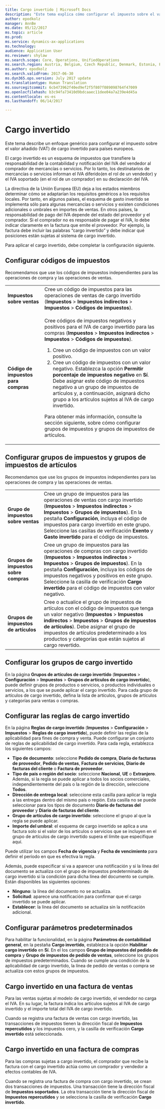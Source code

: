 ```yaml
---
title: Cargo invertido | Microsoft Docs
description: "Este tema explica cómo configurar el impuesto sobre el valor añadido (VAT) de cargo invertido en los países europeos."
author: epodkolz
manager: AnnBe
ms.date: 05/12/2017
ms.topic: article
ms.prod: 
ms.service: dynamics-ax-applications
ms.technology: 
audience: Application User
ms.reviewer: shylaw
ms.search.scope: Core, Operations, UnifiedOperations
ms.search.region: Austria, Belgium, Czech Republic, Denmark, Estonia, Finland, France, Germany, Hungary, Ireland, Italy, Latvia, Lithuania, Netherlands, Poland, Spain, Sweden, United Kingdom
ms.author: epodkolz
ms.search.validFrom: 2017-06-30
ms.dyn365.ops.version: July 2017 update
ms.translationtype: Human Translation
ms.sourcegitcommit: 6cb473962f40ed9ef2f5f807f089098764f47009
ms.openlocfilehash: b3c94fa73410d9bdcaaec11dee04a7a239e4d45a
ms.contentlocale: es-es
ms.lasthandoff: 06/14/2017

---
```


# Cargo invertido
<a id="reverse-charge-vat" class="xliff"></a>
Este tema describe un enfoque genérico para configurar el impuesto sobre el valor añadido (VAT) de cargo invertido para países europeos.

El cargo invertido es un esquema de impuestos que transfiere la responsabilidad de la contabilidad y notificación del IVA del vendedor al comprador de mercancías o servicios. Por lo tanto, los destinatarios de mercancías o servicios informan el IVA diferido(en el rol de un vendedor) y el IVA soportado (en el rol de un comprador) en su declaración del IVA.

La directiva de la Unión Europea (EU) deja a los estados miembros determinar cómo se adaptarían los requisitos genéricos a los requisitos locales. Por tanto, en algunos países, el esquema de gasto invertido se implementa sólo para algunas mercancías o servicios y existen condiciones adicionales o umbrales en importes de ventas. En otros países, la responsabilidad de pago del IVA depende del estado del proveedor y el comprador. Si el comprador no es responsable de pagar el IVA, lo debe indicar claramente en la factura que emite el proveedor. Por ejemplo, la factura debe incluir las palabras “cargo invertido” y debe indicar qué posiciones están sujetas al sistema de cargo invertido. 

Para aplicar el cargo invertido, debe completar la configuración siguiente.

## Configurar códigos de impuestos
<a id="set-up-sales-tax-codes" class="xliff"></a>
Recomendamos que use los códigos de impuestos independientes para las operaciones de compra y las operaciones de ventas.

<table>
<body>
<tr>
<td><strong>Impuestos sobre ventas</strong></td>
<td>Cree un código de impuestos para las operaciones de ventas de cargo invertido (<strong>Impuestos</strong> > <strong>Impuestos indirectos</strong> > <strong>Impuestos</strong> > <strong>Códigos de impuestos</strong>).
</td>
</tr>
<tr>
<td><strong>Código de impuestos para compras</strong></td>
<td><p>Cree códigos de impuestos negativos y positivos para el IVA de cargo invertido para las compras (<strong>Impuestos</strong> > <strong>Impuestos indirectos</strong> > <strong>Impuestos</strong> > <strong>Códigos de impuestos</strong>).</p>
<ol>
<li>Cree un código de impuestos con un valor positivo.</li>
<li>Cree un código de impuestos con un valor negativo. Establezca la opción <strong>Permitir porcentaje de impuestos negativo</strong> en <strong>Sí</strong>.
Debe asignar este código de impuestos negativo a un grupo de impuestos de artículos y, a continuación, asignará dicho grupo a los artículos sujetos al IVA de cargo invertido.</li>
</ol>
<p>Para obtener más información, consulte la sección siguiente, sobre cómo configurar grupos de impuestos y grupos de impuestos de artículos.</p>
</td>
</tr>
</tbody>
</table>

## Configurar grupos de impuestos y grupos de impuestos de artículos
<a id="set-up-sales-tax-groups-and-item-sales-tax-groups" class="xliff"></a>
Recomendamos que use los grupos de impuestos independientes para las operaciones de compra y las operaciones de ventas.

<table>
<tr>
<td><strong>Grupo de impuestos sobre ventas</strong></td>
<td>Cree un grupo de impuestos para las operaciones de ventas con cargo invertido (<strong>Impuestos</strong> > <strong>Impuestos indirectos</strong> > <strong>Impuestos</strong> > <strong>Grupos de impuestos</strong>). En la pestaña <strong>Configuración</strong>, incluya el código de impuestos para cargo invertido en este grupo. Seleccione las casillas de verificación <strong>Exento</strong> y <strong>Gasto invertido</strong> para el código de impuestos.</td>
</tr>
<tr>
<td><strong>Grupos de impuestos sobre compras</strong></td>
<td>Cree un grupo de impuestos para las operaciones de compras con cargo invertido (<strong>Impuestos</strong> > <strong>Impuestos indirectos</strong> > <strong>Impuestos</strong> > <strong>Grupos de impuestos</strong>). En la pestaña <strong>Configuración</strong>, incluya los códigos de impuestos negativos y positivos en este grupo. Seleccione la casilla de verificación <strong>Cargo invertido</strong> para el código de impuestos con valor negativo.</td>
</tr>
<tr>
<td><strong>Grupos de impuestos de artículos</strong></td>
<td>Cree o actualice el grupo de impuestos de artículos con el código de impuestos que tenga un valor negativo (<strong>Impuestos</strong> > <strong>Impuestos indirectos</strong> > <strong>Impuestos</strong> > <strong>Grupos de impuestos de artículos</strong>). Debe asignar el grupo de impuestos de artículos predeterminado a los productos y categorías que están sujetos al cargo revertido.</td>
</tr>
</table>

## Configurar los grupos de cargo invertido
<a id="set-up-reverse-charge-groups" class="xliff"></a>
En la página **Grupos de artículos de cargo invertido** (**Impuestos** > **Configuración** > **Impuestos** > **Grupos de artículos de cargo invertido**), puede definir grupos de productos o servicios, o productos individuales o servicios, a los que se puede aplicar el cargo invertido. Para cada grupo de artículos de cargo invertido, defina la lista de artículos, grupos de artículos y categorías para ventas o compras.

## Configurar las reglas de cargo invertido
<a id="set-up-reverse-charge-rules" class="xliff"></a>
En la página **Reglas de cargo invertido** (**Impuestos** > **Configuración** > **Impuestos** > **Reglas de cargo invertido**), puede definir las reglas de la aplicabilidad para fines de compra y venta. Puede configurar un conjunto de reglas de aplicabilidad de cargo invertido. Para cada regla, establezca los siguientes campos:

- **Tipo de documento**: seleccione **Pedido de compra**, **Diario de facturas de proveedor**, **Pedido de ventas**, **Factura de servicios**, **Diario de facturas del cliente** o **Factura de proveedor**.
- **Tipo de país o región del socio**: seleccione **Nacional**, **UE** o **Extranjero**. Además, si la regla se puede aplicar a todos los socios comerciales, independientemente del país o la región de la dirección, seleccione **Todos**.
- **Dirección de entrega local**: seleccione esta casilla para aplicar la regla a las entregas dentro del mismo país o región. Esta casilla no se puede seleccionar para los tipos de documento **Diario de facturas del proveedor** y **Diario de facturas del cliente**.
- **Grupo de artículos de cargo invertido**: seleccione el grupo al que la regla se puede aplicar.
- **Importe del umbral**: el esquema de cargo invertido se aplica a una factura solo si el valor de los artículos o servicios que se incluyen en el grupo de artículos de cargo invertido supera el límite que especifique aquí.

Puede utilizar los campos **Fecha de vigencia** y **Fecha de vencimiento** para definir el período en que es efectiva la regla.

Además, puede especificar si va a aparecer una notificación y si la línea del documento se actualiza con el grupo de impuestos predeterminado de cargo invertido si la condición para dicha línea del documento se cumple. Están disponibles las siguientes opciones:

- **Ninguno**: la línea del documento no se actualiza.
- **Solicitud**: aparece una notificación para confirmar que el cargo invertido se puede aplicar.
- **Establecer**: la línea del documento se actualiza sin la notificación adicional.

## Configurar parámetros predeterminados
<a id="set-up-default-parameters" class="xliff"></a>
Para habilitar la funcionalidad, en la página **Parámetros de contabilidad general**, en la pestaña **Cargo invertido**, establezca la opción **Habilitar cargo invertido** en **Sí**. En el los campos **Grupo de impuestos del pedido de compra** y **Grupo de impuestos de pedido de ventas**, seleccione los grupos de impuestos predeterminados. Cuando se cumple una condición de la aplicabilidad de cargo invertido, la línea de pedido de ventas o compra se actualiza con estos grupos de impuestos.

## Cargo invertido en una factura de ventas
<a id="reverse-charge-on-a-sales-invoice" class="xliff"></a>
Para las ventas sujetas al modelo de cargo invertido, el vendedor no carga el IVA. En su lugar, la factura indica los artículos sujetos al IVA de cargo invertido y el importe total del IVA de cargo invertido.

Cuando se registra una factura de ventas con cargo invertido, las transacciones de impuestos tienen la dirección fiscal de **Impuestos repercutidos** y los impuestos cero, y la casilla de verificación **Cargo invertido** está seleccionada.

## Cargo invertido en una factura de compras
<a id="reverse-charge-on-a-purchase-invoice" class="xliff"></a>
Para las compras sujetas a cargo invertido, el comprador que recibe la factura con el cargo invertido actúa como un comprador y vendedor a efectos contables de IVA.

Cuando se registra una factura de compra con cargo invertido, se crean dos transacciones de impuestos. Una transacción tiene la dirección fiscal de **Impuestos soportados**. La otra transacción tiene la dirección fiscal de **Impuestos repercutidos** y se selecciona la casilla de verificación **Cargo invertido**.

